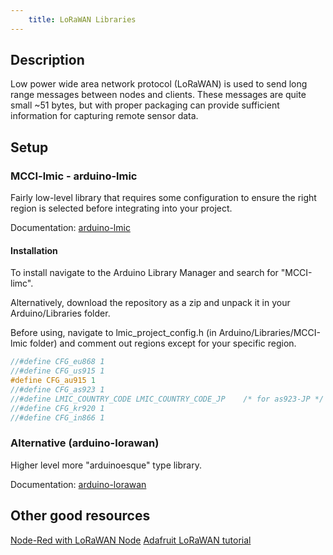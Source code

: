 ```yaml
---
	title: LoRaWAN Libraries
---
```


## Description
Low power wide area network protocol (LoRaWAN) is used to send long range messages between nodes and clients. These messages are quite small ~51 bytes, but with proper packaging can provide sufficient information for capturing remote sensor data.

## Setup
### MCCI-lmic - arduino-lmic
Fairly low-level library that requires some configuration to ensure the right region is selected before integrating into your project.

Documentation: [arduino-lmic](https://github.com/mcci-catena/arduino-lmic)

#### Installation
To install navigate to the Arduino Library Manager and search for "MCCI-limc".

Alternatively, download the repository as a zip and unpack it in your Arduino/Libraries folder.

Before using, navigate to lmic_project_config.h (in Arduino/Libraries/MCCI-lmic folder) and comment out regions except for your specific region.

```cpp
//#define CFG_eu868 1
//#define CFG_us915 1
#define CFG_au915 1
//#define CFG_as923 1
//#define LMIC_COUNTRY_CODE LMIC_COUNTRY_CODE_JP	/* for as923-JP */
//#define CFG_kr920 1
//#define CFG_in866 1
```

### Alternative (arduino-lorawan)
Higher level more "arduinoesque" type library.

Documentation: [arduino-lorawan](https://github.com/mcci-catena/arduino-lorawan)

## Other good resources
[Node-Red with LoRaWAN Node](https://marcoroda.com/2020/04/12/TTGO-LORA-TTN.html)
[Adafruit LoRaWAN tutorial](https://learn.adafruit.com/the-things-network-for-feather/arduino-code)


